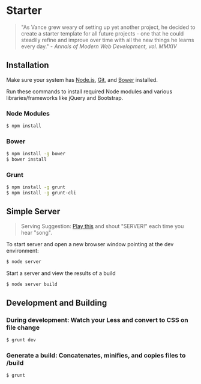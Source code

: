 Starter
=======

>"As Vance grew weary of setting up yet another project, he decided to create a starter template for all future projects - one that he could steadily refine and improve over time  with all the new things he learns every day." - *Annals of Modern Web Development, vol. MMXIV*

## Installation

Make sure your system has [Node.js](http://nodejs.org/), [Git](http://git-scm.com/), and [Bower](http://bower.io/) installed.

Run these commands to install required Node modules and various libraries/frameworks like jQuery and Bootstrap.

### Node Modules

```sh
$ npm install
```

### Bower

```sh
$ npm install -g bower
$ bower install
```

### Grunt

```sh
$ npm install -g grunt
$ npm install -g grunt-cli
```

## Simple Server

> Serving Suggestion: [Play this](https://www.youtube.com/watch?v=GyAJ4V06izg&feature=kp) and shout "SERVER!" each time you hear "song".

To start server and open a new browser window pointing at the dev environment:

```sh
$ node server
```

Start a server and view the results of a build

```sh
$ node server build
```

## Development and Building

### During development: Watch your Less and convert to CSS on file change

```sh
$ grunt dev
```

### Generate a build: Concatenates, minifies, and copies files to /build

```sh
$ grunt
```
